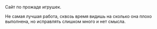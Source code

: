 Сайт по прожаде игрушек.

Не самая лучшая работа, сквозь время видишь на сколько она плохо выполнена, но исправлять слишком много и нет смысла.
